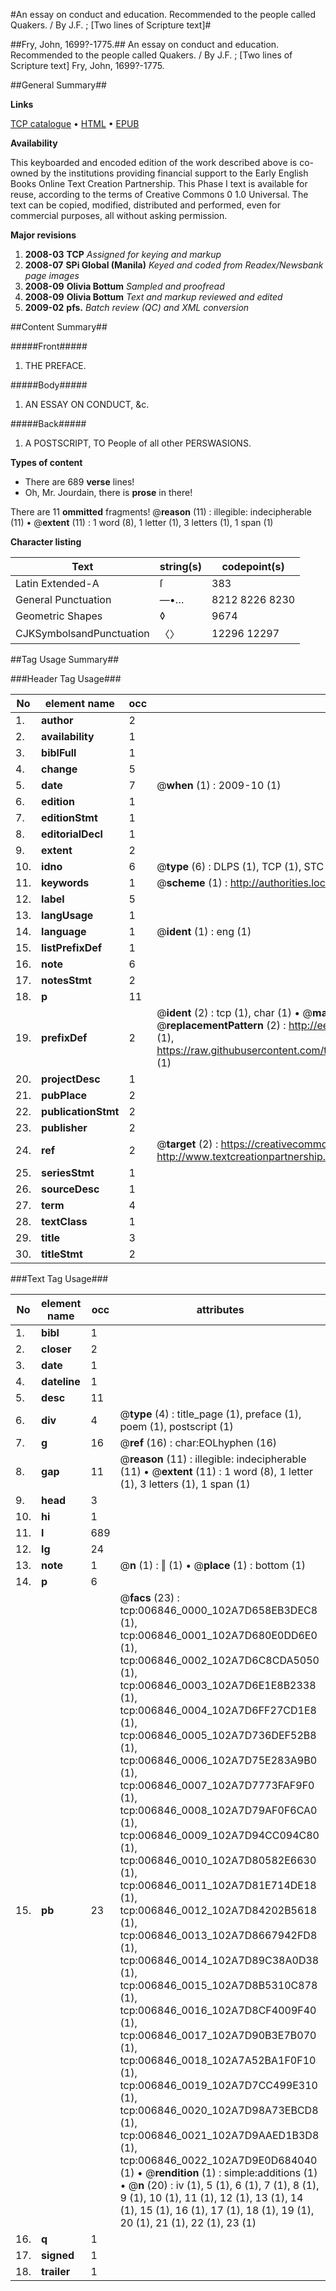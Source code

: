 #An essay on conduct and education. Recommended to the people called Quakers. / By J.F. ; [Two lines of Scripture text]#

##Fry, John, 1699?-1775.##
An essay on conduct and education. Recommended to the people called Quakers. / By J.F. ; [Two lines of Scripture text]
Fry, John, 1699?-1775.

##General Summary##

**Links**

[TCP catalogue](http://www.ota.ox.ac.uk/tcp/)  • 
[HTML](http://tei.it.ox.ac.uk/tcp/Texts-HTML/free/N05/N05408.html)  • 
[EPUB](http://tei.it.ox.ac.uk/tcp/Texts-EPUB/free/N05/N05408.epub)

**Availability**

This keyboarded and encoded edition of the
	       work described above is co-owned by the institutions
	       providing financial support to the Early English Books
	       Online Text Creation Partnership. This Phase I text is
	       available for reuse, according to the terms of Creative
	       Commons 0 1.0 Universal. The text can be copied,
	       modified, distributed and performed, even for
	       commercial purposes, all without asking permission.

**Major revisions**

1. __2008-03__ __TCP__ *Assigned for keying and markup*
1. __2008-07__ __SPi Global (Manila)__ *Keyed and coded from Readex/Newsbank page images*
1. __2008-09__ __Olivia Bottum__ *Sampled and proofread*
1. __2008-09__ __Olivia Bottum__ *Text and markup reviewed and edited*
1. __2009-02__ __pfs.__ *Batch review (QC) and XML conversion*

##Content Summary##

#####Front#####

1. THE PREFACE.

#####Body#####

1. AN ESSAY ON CONDUCT, &c.

#####Back#####

1. A POSTSCRIPT, TO People of all other PERSWASIONS.

**Types of content**

  * There are 689 **verse** lines!
  * Oh, Mr. Jourdain, there is **prose** in there!

There are 11 **ommitted** fragments! 
 @__reason__ (11) : illegible: indecipherable (11)  •  @__extent__ (11) : 1 word (8), 1 letter (1), 3 letters (1), 1 span (1)

**Character listing**


|Text|string(s)|codepoint(s)|
|---|---|---|
|Latin Extended-A|ſ|383|
|General Punctuation|—•…|8212 8226 8230|
|Geometric Shapes|◊|9674|
|CJKSymbolsandPunctuation|〈〉|12296 12297|

##Tag Usage Summary##

###Header Tag Usage###

|No|element name|occ|attributes|
|---|---|---|---|
|1.|__author__|2||
|2.|__availability__|1||
|3.|__biblFull__|1||
|4.|__change__|5||
|5.|__date__|7| @__when__ (1) : 2009-10 (1)|
|6.|__edition__|1||
|7.|__editionStmt__|1||
|8.|__editorialDecl__|1||
|9.|__extent__|2||
|10.|__idno__|6| @__type__ (6) : DLPS (1), TCP (1), STC (1), NOTIS (1), IMAGE-SET (1), EVANS-CITATION (1)|
|11.|__keywords__|1| @__scheme__ (1) : http://authorities.loc.gov/ (1)|
|12.|__label__|5||
|13.|__langUsage__|1||
|14.|__language__|1| @__ident__ (1) : eng (1)|
|15.|__listPrefixDef__|1||
|16.|__note__|6||
|17.|__notesStmt__|2||
|18.|__p__|11||
|19.|__prefixDef__|2| @__ident__ (2) : tcp (1), char (1)  •  @__matchPattern__ (2) : ([0-9\-]+):([0-9IVX]+) (1), (.+) (1)  •  @__replacementPattern__ (2) : http://eebo.chadwyck.com/downloadtiff?vid=$1&page=$2 (1), https://raw.githubusercontent.com/textcreationpartnership/Texts/master/tcpchars.xml#$1 (1)|
|20.|__projectDesc__|1||
|21.|__pubPlace__|2||
|22.|__publicationStmt__|2||
|23.|__publisher__|2||
|24.|__ref__|2| @__target__ (2) : https://creativecommons.org/publicdomain/zero/1.0/ (1), http://www.textcreationpartnership.org/docs/. (1)|
|25.|__seriesStmt__|1||
|26.|__sourceDesc__|1||
|27.|__term__|4||
|28.|__textClass__|1||
|29.|__title__|3||
|30.|__titleStmt__|2||


###Text Tag Usage###

|No|element name|occ|attributes|
|---|---|---|---|
|1.|__bibl__|1||
|2.|__closer__|2||
|3.|__date__|1||
|4.|__dateline__|1||
|5.|__desc__|11||
|6.|__div__|4| @__type__ (4) : title_page (1), preface (1), poem (1), postscript (1)|
|7.|__g__|16| @__ref__ (16) : char:EOLhyphen (16)|
|8.|__gap__|11| @__reason__ (11) : illegible: indecipherable (11)  •  @__extent__ (11) : 1 word (8), 1 letter (1), 3 letters (1), 1 span (1)|
|9.|__head__|3||
|10.|__hi__|1||
|11.|__l__|689||
|12.|__lg__|24||
|13.|__note__|1| @__n__ (1) : ‖ (1)  •  @__place__ (1) : bottom (1)|
|14.|__p__|6||
|15.|__pb__|23| @__facs__ (23) : tcp:006846_0000_102A7D658EB3DEC8 (1), tcp:006846_0001_102A7D680E0DD6E0 (1), tcp:006846_0002_102A7D6C8CDA5050 (1), tcp:006846_0003_102A7D6E1E8B2338 (1), tcp:006846_0004_102A7D6FF27CD1E8 (1), tcp:006846_0005_102A7D736DEF52B8 (1), tcp:006846_0006_102A7D75E283A9B0 (1), tcp:006846_0007_102A7D7773FAF9F0 (1), tcp:006846_0008_102A7D79AF0F6CA0 (1), tcp:006846_0009_102A7D94CC094C80 (1), tcp:006846_0010_102A7D80582E6630 (1), tcp:006846_0011_102A7D81E714DE18 (1), tcp:006846_0012_102A7D84202B5618 (1), tcp:006846_0013_102A7D8667942FD8 (1), tcp:006846_0014_102A7D89C38A0D38 (1), tcp:006846_0015_102A7D8B5310C878 (1), tcp:006846_0016_102A7D8CF4009F40 (1), tcp:006846_0017_102A7D90B3E7B070 (1), tcp:006846_0018_102A7A52BA1F0F10 (1), tcp:006846_0019_102A7D7CC499E310 (1), tcp:006846_0020_102A7D98A73EBCD8 (1), tcp:006846_0021_102A7D9AAED1B3D8 (1), tcp:006846_0022_102A7D9E0D684040 (1)  •  @__rendition__ (1) : simple:additions (1)  •  @__n__ (20) : iv (1), 5 (1), 6 (1), 7 (1), 8 (1), 9 (1), 10 (1), 11 (1), 12 (1), 13 (1), 14 (1), 15 (1), 16 (1), 17 (1), 18 (1), 19 (1), 20 (1), 21 (1), 22 (1), 23 (1)|
|16.|__q__|1||
|17.|__signed__|1||
|18.|__trailer__|1||
